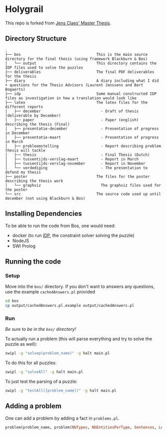 # Holygrail

This repo is forked from [Jens Claes' Master Thesis](https://github.com/entropitor/thesis).


## Directory Structure
```
.
├── bos                                  This is the main source directory for the final thesis (using framework Blackburn & Bos)
│   └── output                           This directory contains the IDP files used to solve the puzzles
├── deliverables                         The final PDF deliverables for the thesis
├── diary                                A diary including what I did + questions for the Thesis Advisors (Laurent Janssens and Bart Bogaerts)
├── idp                                  Some manual constructed IDP files as investigation in how a translation would look like
├── latex                                The latex files for the different reports
│   ├── december                           - Draft of thesis (deliverable by December)
│   ├── paper                              - Paper (english) describing the thesis (Final)
│   ├── presentatie-december               - Presentation of progress in December
│   ├── presentatie-maart                  - Presentation of progress in March
│   ├── probleemstelling                   - Report describing problem thesis will tackle
│   ├── thesis                             - Final Thesis (Dutch)
│   ├── tussentijds-verslag-maart          - Report in March
│   ├── tussentijds-verslag-november       - Report in November
│   └── verdediging                        - The presentation to defend my thesis
├── poster                               The files for the poster describing the thesis work
│   └── graphviz                           The graphviz files used for the poster
└── src                                  The source code used up until december (not using Blackburn & Bos)
```

## Installing Dependencies
To be able to run the code from Bos, one would need:
  - docker (to run [IDP](https://dtai.cs.kuleuven.be/software/idp), the constraint solver solving the puzzle)
  - NodeJS
  - SWI Prolog

## Running the code
### Setup
Move into the `bos/` directory. If you don't want to answers any questions, use the example `cachedAnswers.pl` provided
```sh
cd bos
cp output/cachedAnswers.pl.example output/cachedAnswers.pl
```

### Run
*Be sure to be in the `bos/` directory!*

To actually run a problem (this will parse everything and try to solve the puzzle as well):
```sh
swipl -g "solvep(problem_name)" -g halt main.pl
```

To do this for all puzzles:
```sh
swipl -g "solveAll" -g halt main.pl
```

To just test the parsing of a puzzle:
```sh
swipl -g "testAll([problem_name])" -g halt main.pl
```
## Adding a problem
One can add a problem by adding a fact in `problems.pl`.

```prolog
problem(problem_name, problem(NbTypes, NbEntitiesPerType, Sentences, Lexicon)).
```
